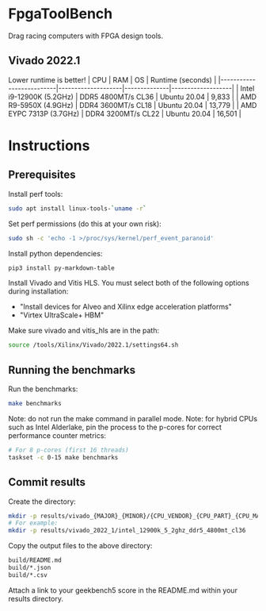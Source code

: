 # FpgaToolBench
Drag racing computers with FPGA design tools.

## Vivado 2022.1
Lower runtime is better!
| CPU                      | RAM                | OS           | Runtime (seconds) |
|--------------------------|--------------------|--------------|-------------------|
| Intel i9-12900K (5.2GHz) | DDR5 4800MT/s CL36 | Ubuntu 20.04 | 9,833             |
| AMD R9-5950X (4.9GHz)    | DDR4 3600MT/s CL18 | Ubuntu 20.04 | 13,779            |
| AMD EYPC 7313P (3.7GHz)  | DDR4 3200MT/s CL22 | Ubuntu 20.04 | 16,501            |

# Instructions
## Prerequisites
Install perf tools:
```bash
sudo apt install linux-tools-`uname -r`
```

Set perf permissions (do this at your own risk):
```bash
sudo sh -c 'echo -1 >/proc/sys/kernel/perf_event_paranoid'
```

Install python dependencies:
```bash
pip3 install py-markdown-table
```

Install Vivado and Vitis HLS.
You must select both of the following options during installation:
- "Install devices for Alveo and Xilinx edge acceleration platforms"
- "Virtex UltraScale+ HBM"

Make sure vivado and vitis_hls are in the path:
```bash
source /tools/Xilinx/Vivado/2022.1/settings64.sh
```

## Running the benchmarks
Run the benchmarks:
```bash
make benchmarks
```

Note: do not run the make command in parallel mode.
Note: for hybrid CPUs such as Intel Alderlake, pin the process to the p-cores for correct performance counter metrics:
```bash
# For 8 p-cores (first 16 threads)
taskset -c 0-15 make benchmarks
```

## Commit results
Create the directory:
```bash
mkdir -p results/vivado_{MAJOR}_{MINOR}/{CPU_VENDOR}_{CPU_PART}_{CPU_MAX_FREQ}_{DDR_VERSION}_{DDR_SPEED}_{DDR_CAS_LATENCY}
# For example:
mkdir -p results/vivado_2022_1/intel_12900k_5_2ghz_ddr5_4800mt_cl36
```

Copy the output files to the above directory:
```bash
build/README.md
build/*.json
build/*.csv
```

Attach a link to your geekbench5 score in the README.md within your results directory.
